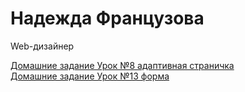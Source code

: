 # Надежда Французова
Web-дизайнер

[Домашние задание Урок №8 адаптивная страничка](https://alex3562013.github.io/first%20adaptive%20page/index.html)  
[Домашние задание Урок №13 форма](https://alex3562013.github.io/lesson%2013/index.html)
